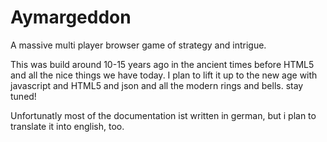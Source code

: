 # Aymargeddon
A massive multi player browser game of strategy and intrigue.

This was build around 10-15 years ago in the ancient times before HTML5 and all the nice things we have today.
I plan to lift it up to the new age with javascript and HTML5 and json and all the modern rings and bells. stay tuned!

Unfortunatly most of the documentation ist written in german, but i
plan to translate it into english, too.